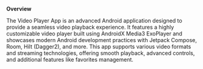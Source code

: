 **Overview**

The Video Player App is an advanced Android application designed to provide a seamless video playback experience. It features a highly customizable video player built using AndroidX Media3 ExoPlayer and showcases modern Android development practices with Jetpack Compose, Room, Hilt (Dagger2), and more. This app supports various video formats and streaming technologies, offering smooth playback, advanced controls, and additional features like favorites management.

